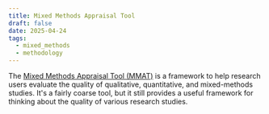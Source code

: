 ```yaml
---
title: Mixed Methods Appraisal Tool
draft: false
date: 2025-04-24
tags:
  - mixed_methods
  - methodology
---
```

 The [Mixed Methods Appraisal Tool (MMAT)](http://mixedmethodsappraisaltoolpublic.pbworks.com/w/file/fetch/127916259/MMAT_2018_criteria-manual_2018-08-01_ENG.pdf) is a framework to help research users evaluate the quality of qualitative, quantitative, and mixed-methods studies. It's a fairly coarse tool, but it still provides a useful framework for thinking about the quality of various research studies.
